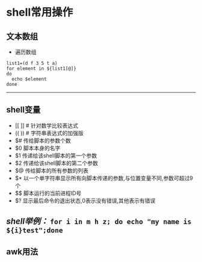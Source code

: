 # shell常用操作

## 文本数组
+ 遍历数组
```
list1=(d f 3 5 t a)
for element in ${list1[@]}
do
  echo $element
done
```
---
## shell变量
+ [[ ]]  # 针对数学比较表达式
+ (( ))  # 字符串表达式的加强版
+ $#	传给脚本的参数个数
+ $0	脚本本身的名字
+ $1	传递给该shell脚本的第一个参数
+ $2	传递给该shell脚本的第二个参数
+ $@	传给脚本的所有参数的列表
+ $*	以一个单字符串显示所有向脚本传递的参数,与位置变量不同,参数可超过9个
+ $$	脚本运行的当前进程ID号
+ $?	显示最后命令的退出状态,0表示没有错误,其他表示有错误 

***shell举例：*** ```for i in m h z; do echo "my name is ${i}test";done```
---

## awk用法
